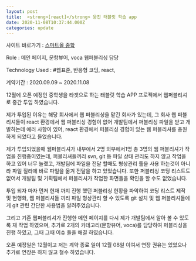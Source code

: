 ```yaml
---
layout: post
title:  <strong>[react]</strong> 웅진 태블릿 학습 app
date: 2020-11-08T10:37:44.000Z
categories: update
---
```



사이트 바로가기 :  <a href="https://play.google.com/store/apps/details?id=com.wjthinkbig.nfmiddle.client&hl=ko" target="blank" class="go_link" >스마트올 중학</a> 

Role : 메인 페이지, 문항뷰어, voca 웹퍼블리싱 담당

Technology Used :  <span class="skil-text">#웹표준</span>, <span class="skil-text">반응형 코딩</span>, <span class="skil-text">react</span>,

계약기간 :  2020.09.09 ~ 2020.11.08 

12월에 오픈 예정인 중학생을 타겟으로 하는 태블릿 학습 APP 프로젝에서 웹퍼블리셔로 중간 투입 하였습니다.

제가 투입된 이유는 해당 회사에서 웹 퍼블리싱을 맡긴 회사가 있는데, 그 회사 웹 퍼블리셔들이 react 환경에서 웹 퍼블리싱 경험이 없어 개발팀에서 퍼블리싱 파일을 받고 개발하는데 에러 사항이 있어, react 환경에서 퍼블리싱 경험이 있는 웹 퍼블리셔를 충원하게 되었다고 들었습니다.

제가 투입되었을때 웹퍼블리셔가 내부에서 2명 외부에서1명 총 3명의 웹 퍼블리셔가 작업을 진행중이였는데, 퍼블리셔들끼리 svn, git 등 파일 상태 관리도 하지 않고 작업을 하고 있어 너무 놀랬고, 개발팀에 파일을 전달 할때도 형상관리 툴을 사용 하는것이 아니라 파일 질라에 바로 파일을 옮겨 전달을 하고 있었습니다.
또한 퍼블리싱 코딩 리스트도 없어서 개발팀 및 기획팀에서 퍼블리셔가 작업한 화면들을 확인을 할 수도 없었습니다.

투입 되자 마자 먼저 현재 까지 진행 했던 퍼블리싱 현황을 파악하여 코딩 리스트 제작 및 현행화, 웹 퍼블리셔들 끼리 파일 형상관리 할 수 있도록 git 설치 및 웹 퍼블리셔들에게 git 관련 간단한 사용법을 알려주었습니다.

그리고 기존 웹퍼블리셔가 진행한 메인 페이지를 다시 제가 개발팀에서 알아 볼 수 있도록 재 작업 하였으며,
추가로 2개의 카테고리(문항뷰어, voca)를 담당하여 퍼블리싱을 진행 하였고, 그때 그때 이슈 들을 해결 하였습니다.

오픈 예정일은 12월이고 저는 계약 종료 일이 12월 08일 이여서 연장 권유는 있었으나 추가로 연장은 하지 않고 철수 하였습니다.




